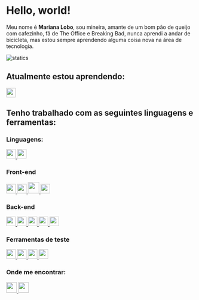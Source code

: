 # Hello, world!

Meu nome é <strong>Mariana Lobo</strong>, sou mineira, amante de um bom pão de queijo com cafezinho, fã de The Office e Breaking Bad, nunca aprendi a andar de bicicleta, mas estou sempre aprendendo alguma coisa nova na área de tecnologia.

![statics](https://github-readme-stats.vercel.app/api/top-langs/?username=marilobo&theme=dark&layout=compact) 

## Atualmente estou aprendendo:
<a href="https://github.com/orgs/python/repositories" alt="Python">
  <img height="25" src="https://img.shields.io/badge/Python-3776AB?style=for-the-badge&logo=python&logoColor=white" />
</a>

## Tenho trabalhado com as seguintes linguagens e ferramentas:

### Linguagens:
<a href="https://www.google.com/search?channel=fs&client=ubuntu&q=javascript" alt="JavaScript">
  <img height="25" src="https://img.shields.io/badge/JavaScript-323330?style=for-the-badge&logo=javascript&logoColor=F7DF1E" />
</a>

<a href="https://www.typescriptlang.org/" alt="TypeScript">
  <img height="25" src="https://img.shields.io/badge/TypeScript-007ACC?style=for-the-badge&logo=typescript&logoColor=white" />
</a>

### Front-end

<a href="https://www.devmedia.com.br/o-que-e-o-html5/25820" alt="HTML5">
  <img height="25" src="https://img.shields.io/badge/html5-%23E34F26.svg?style=for-the-badge&logo=html5&logoColor=white" />
</a>

<a href="https://www.google.com/search?channel=fs&client=ubuntu&q=css+3" alt="CSS">
  <img height="25" src="https://img.shields.io/badge/css3-%231572B6.svg?style=for-the-badge&logo=css3&logoColor=white" />
</a>

<a href="https://pt-br.reactjs.org/" alt="React">
  <img height="30" src="https://img.shields.io/badge/React-20232A?style=for-the-badge&logo=react&logoColor=61DAFB" />
</a>

<a href="https://www.w3schools.com/react/react_router.asp" alt="React Router">
  <img height="25" src="https://img.shields.io/badge/React_Router-CA4245?style=for-the-badge&logo=react-router&logoColor=white" />
</a>

### Back-end

<a href="https://nodejs.org/pt-br/docs" alt="Node">
  <img height="25" src="https://img.shields.io/badge/Node.js-339933?style=for-the-badge&logo=nodedotjs&logoColor=white" />
</a>

<a href="https://expressjs.com/pt-br/" alt="Express">
  <img height="25" src="https://img.shields.io/badge/Express.js-000000?style=for-the-badge&logo=express&logoColor=white" />
</a>

<a href="https://www.docker.com//" alt="Docker">
  <img height="25" src="https://img.shields.io/badge/Docker-2CA5E0?style=for-the-badge&logo=docker&logoColor=white" />
</a>

<a href="https://sequelize.org/" alt="Sequelize">
  <img height="25" src="https://img.shields.io/badge/Sequelize-52B0E7?style=for-the-badge&logo=Sequelize&logoColor=white" />
</a>

<a href="https://www.mysql.com/" alt="MySQL">
  <img height="25" src="https://img.shields.io/badge/mysql-%2300f.svg?style=for-the-badge&logo=mysql&logoColor=white" />
</a>

### Ferramentas de teste

<a href="https://jestjs.io/pt-BR/" alt="Jest">
  <img height="25" src="https://img.shields.io/badge/-jest-%23C21325?style=for-the-badge&logo=jest&logoColor=white" />
</a>

<a href="https://testing-library.com/docs/react-testing-library/intro/" alt="RTL">
  <img height="25" src="https://img.shields.io/badge/-TestingLibrary-%23E33332?style=for-the-badge&logo=testing-library&logoColor=white" />
</a>

<a href="https://mochajs.org/" alt="Mocha">
  <img height="25" src="https://img.shields.io/badge/-mocha-%238D6748?style=for-the-badge&logo=mocha&logoColor=whitee" />
</a>

<a href="https://www.chaijs.com/" alt="Chai">
  <img height="25" src="https://img.shields.io/badge/chai-A30701?style=for-the-badge&logo=chai&logoColor=white" />
</a>

### Onde me encontrar:

<a href="https://www.linkedin.com/in/mariana-lobo-dev/" alt="Linkedin">
  <img height="28" src="https://img.shields.io/badge/-Linkedin-0e76a8?style=flat-square&logo=Linkedin&logoColor=white&link=https://www.linkedin.com/in/mariana-lobo-dev/" />
</a>

<a href="mailto:mlobosilva93@gmail.com" alt="Gmail">
  <img height="28" src="https://img.shields.io/badge/-Gmail-FF0000?style=flat-square&labelColor=FF0000&logo=gmail&logoColor=white&link=mailto:mlobosilva93@gmail.com" />
</a>
